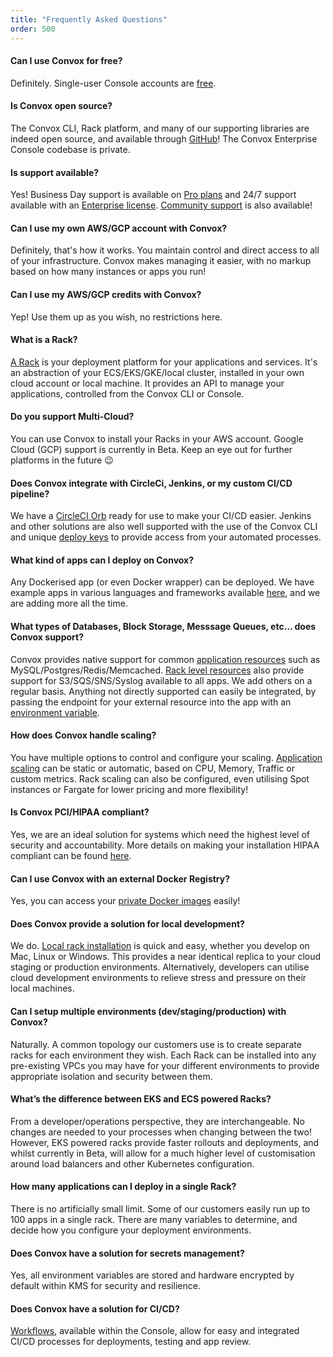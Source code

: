 ```yaml
---
title: "Frequently Asked Questions"
order: 500
---
```


#### Can I use Convox for free?

  Definitely.  Single-user Console accounts are [free](https://console.convox.com/signup).

#### Is Convox open source?

  The Convox CLI, Rack platform, and many of our supporting libraries are indeed open source, and available through [GitHub](https://github.com/convox)!  The Convox Enterprise Console codebase is private.

#### Is support available?

  Yes!  Business Day support is available on [Pro plans](/pricing) and 24/7 support available with an [Enterprise license](/enterprise).  [Community support](https://community.convox.com/) is also available!

#### Can I use my own AWS/GCP account with Convox?

  Definitely, that's how it works.  You maintain control and direct access to all of your infrastructure.  Convox makes managing it easier, with no markup based on how many instances or apps you run!

#### Can I use my AWS/GCP credits with Convox?

  Yep!  Use them up as you wish, no restrictions here.

#### What is a Rack?

  [A Rack](/introduction/rack) is your deployment platform for your applications and services.  It's an abstraction of your ECS/EKS/GKE/local cluster, installed in your own cloud account or local machine.  It provides an API to manage your applications, controlled from the Convox CLI or Console.  

#### Do you support Multi-Cloud?

  You can use Convox to install your Racks in your AWS account.  Google Cloud (GCP) support is currently in Beta.  Keep an eye out for further platforms in the future 😉

#### Does Convox integrate with CircleCi, Jenkins, or my custom CI/CD pipeline?

  We have a [CircleCI Orb](https://circleci.com/orbs/registry/orb/convox/orb) ready for use to make your CI/CD easier.  Jenkins and other solutions are also well supported with the use of the Convox CLI and unique [deploy keys](/console/deploy-keys) to provide access from your automated processes.  

#### What kind of apps can I deploy on Convox?

  Any Dockerised app (or even Docker wrapper) can be deployed.  We have example apps in various languages and frameworks available [here](/example-apps/examples), and we are adding more all the time.

#### What types of Databases, Block Storage, Messsage Queues, etc… does Convox support?

  Convox provides native support for common [application resources](/application/resources) such as MySQL/Postgres/Redis/Memcached.  [Rack level resources](/gen1/resources) also provide support for S3/SQS/SNS/Syslog available to all apps.  We add others on a regular basis.  Anything not directly supported can easily be integrated, by passing the endpoint for your external resource into the app with an [environment variable](/application/environment).  

#### How does Convox handle scaling?

  You have multiple options to control and configure your scaling.  [Application scaling](/deployment/scaling) can be static or automatic, based on CPU, Memory, Traffic or custom metrics.  Rack scaling can also be configured, even utilising Spot instances or Fargate for lower pricing and more flexibility!

#### Is Convox PCI/HIPAA compliant?

  Yes, we are an ideal solution for systems which need the highest level of security and accountability.  More details on making your installation HIPAA compliant can be found [here](reference/hipaa-compliance).

#### Can I use Convox with an external Docker Registry?

  Yes, you can access your [private Docker images](/deployment/private-registries) easily!

#### Does Convox provide a solution for local development?

  We do.  [Local rack installation](/development/running-locally) is quick and easy, whether you develop on Mac, Linux or Windows.  This provides a near identical replica to your cloud staging or production environments.  Alternatively, developers can utilise cloud development environments to relieve stress and pressure on their local machines.

#### Can I setup multiple environments (dev/staging/production) with Convox?

  Naturally.  A common topology our customers use is to create separate racks for each environment they wish.  Each Rack can be installed into any pre-existing VPCs you may have for your different environments to provide appropriate isolation and security between them.

#### What’s the difference between EKS and ECS powered Racks?

  From a developer/operations perspective, they are interchangeable.  No changes are needed to your processes when changing between the two!  However, EKS powered racks provide faster rollouts and deployments, and whilst currently in Beta, will allow for a much higher level of customisation around load balancers and other Kubernetes configuration.

#### How many applications can I deploy in a single Rack?

  There is no artificially small limit.  Some of our customers easily run up to 100 apps in a single rack.  There are many variables to determine, and decide how you configure your deployment environments.

#### Does Convox have a solution for secrets management?

  Yes, all environment variables are stored and hardware encrypted by default within KMS for security and resilience.

#### Does Convox have a solution for CI/CD?

  [Workflows](/console/workflows), available within the Console, allow for easy and integrated CI/CD processes for deployments, testing and app review.

